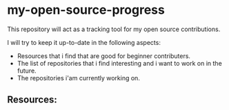 # my-open-source-progress

This repository will act as a tracking tool for my open source contributions.

I will try to keep it up-to-date in the following aspects:
- Resources that i find that are good for beginner contributers.
- The list of repositories that i find interesting and i want to work on in the future.
- The repositories i'am currently working on.

## Resources:







